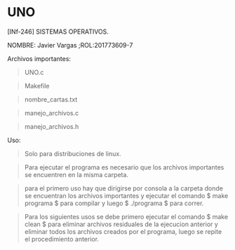 # UNO
[INf-246] SISTEMAS OPERATIVOS.

NOMBRE:	Javier Vargas ;ROL:201773609-7

Archivos importantes:

>UNO.c

>Makefile

>nombre_cartas.txt

>manejo_archivos.c

>manejo_archivos.h

Uso:

>Solo para distribuciones de linux.

>Para ejecutar el programa es necesario que los archivos importantes se encuentren en la misma carpeta.

>para el primero uso hay que dirigirse por consola a la carpeta donde se encuentran los archivos importantes y ejecutar el comando $ make programa $ para compilar y luego $ ./programa $ para correr.

>Para los siguientes usos se debe primero ejecutar el comando $ make clean $ para eliminar archivos residuales de la ejecucion anterior y eliminar todos los archivos creados por el programa, luego se repite el procedimiento anterior.
